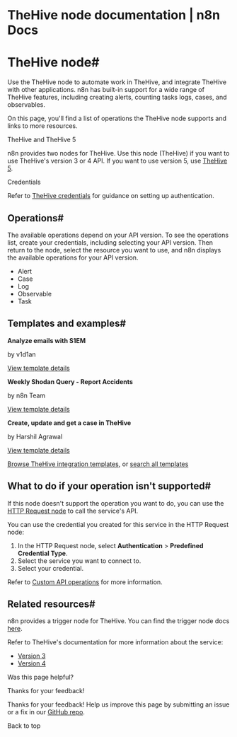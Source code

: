 # TheHive node documentation | n8n Docs

[ ](https://github.com/n8n-io/n8n-docs/edit/main/docs/integrations/builtin/app-nodes/n8n-nodes-base.thehive.md "Edit this page")

# TheHive node#

Use the TheHive node to automate work in TheHive, and integrate TheHive with other applications. n8n has built-in support for a wide range of TheHive features, including creating alerts, counting tasks logs, cases, and observables. 

On this page, you'll find a list of operations the TheHive node supports and links to more resources.

TheHive and TheHive 5

n8n provides two nodes for TheHive. Use this node (TheHive) if you want to use TheHive's version 3 or 4 API. If you want to use version 5, use [TheHive 5](../n8n-nodes-base.thehive5/).

Credentials

Refer to [TheHive credentials](../../credentials/thehive/) for guidance on setting up authentication. 

## Operations#

The available operations depend on your API version. To see the operations list, create your credentials, including selecting your API version. Then return to the node, select the resource you want to use, and n8n displays the available operations for your API version. 

  * Alert
  * Case
  * Log
  * Observable
  * Task

## Templates and examples#

**Analyze emails with S1EM**

by v1d1an

[View template details](https://n8n.io/workflows/1602-analyze-emails-with-s1em/)

**Weekly Shodan Query - Report Accidents**

by n8n Team

[View template details](https://n8n.io/workflows/1977-weekly-shodan-query-report-accidents/)

**Create, update and get a case in TheHive**

by Harshil Agrawal

[View template details](https://n8n.io/workflows/808-create-update-and-get-a-case-in-thehive/)

[Browse TheHive integration templates](https://n8n.io/integrations/thehive/), or [search all templates](https://n8n.io/workflows/)

## What to do if your operation isn't supported#

If this node doesn't support the operation you want to do, you can use the [HTTP Request node](../../core-nodes/n8n-nodes-base.httprequest/) to call the service's API.

You can use the credential you created for this service in the HTTP Request node: 

  1. In the HTTP Request node, select **Authentication** > **Predefined Credential Type**.
  2. Select the service you want to connect to.
  3. Select your credential.

Refer to [Custom API operations](../../../custom-operations/) for more information.

## Related resources#

n8n provides a trigger node for TheHive. You can find the trigger node docs [here](../../trigger-nodes/n8n-nodes-base.thehivetrigger/).

Refer to TheHive's documentation for more information about the service:

  * [Version 3](https://docs.thehive-project.org/thehive/legacy/thehive3/api/)
  * [Version 4](https://docs.thehive-project.org/cortex/api/api-guide/)

Was this page helpful? 

Thanks for your feedback! 

Thanks for your feedback! Help us improve this page by submitting an issue or a fix in our [GitHub repo](https://github.com/n8n-io/n8n-docs). 

Back to top
